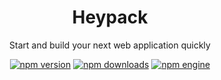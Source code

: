 <h1 align="center">Heypack</h1>

<div align="center">

Start and build your next web application quickly

[![npm version][npm-version-image]][npm-url]
[![npm downloads][npm-download-image]][npm-url]
[![npm engine][npm-engine-image]][npm-url]

[npm-version-image]: https://img.shields.io/npm/v/heypack.svg?style=flat-square
[npm-download-image]: https://img.shields.io/npm/dm/heypack.svg?style=flat-square
[npm-engine-image]: https://img.shields.io/badge/node-%3E=8.0-blue.svg?style=flat-square
[npm-url]: https://www.npmjs.com/package/heypack

</div>
